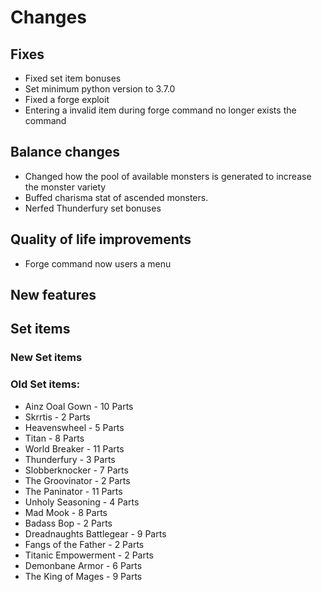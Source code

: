 # Changes
## Fixes
- Fixed set item bonuses
- Set minimum python version to 3.7.0
- Fixed a forge exploit
- Entering a invalid item during forge command no longer exists the command

## Balance changes
- Changed how the pool of available monsters is generated to increase the monster variety
- Buffed charisma stat of ascended monsters.
- Nerfed Thunderfury set bonuses

## Quality of life improvements
- Forge command now users a menu 

## New features

## Set items
### New Set items

### Old Set items:
- Ainz Ooal Gown - 10 Parts
- Skrrtis - 2 Parts
- Heavenswheel - 5 Parts
- Titan - 8 Parts
- World Breaker - 11 Parts
- Thunderfury - 3 Parts
- Slobberknocker - 7 Parts
- The Groovinator - 2 Parts
- The Paninator - 11 Parts
- Unholy Seasoning - 4 Parts
- Mad Mook - 8 Parts
- Badass Bop - 2 Parts
- Dreadnaughts Battlegear  - 9 Parts
- Fangs of the Father - 2 Parts
- Titanic Empowerment - 2 Parts
- Demonbane Armor - 6 Parts
- The King of Mages - 9 Parts
